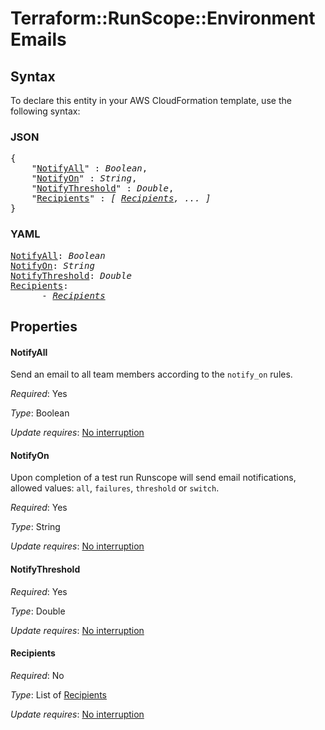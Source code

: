 # Terraform::RunScope::Environment Emails

## Syntax

To declare this entity in your AWS CloudFormation template, use the following syntax:

### JSON

<pre>
{
    "<a href="#notifyall" title="NotifyAll">NotifyAll</a>" : <i>Boolean</i>,
    "<a href="#notifyon" title="NotifyOn">NotifyOn</a>" : <i>String</i>,
    "<a href="#notifythreshold" title="NotifyThreshold">NotifyThreshold</a>" : <i>Double</i>,
    "<a href="#recipients" title="Recipients">Recipients</a>" : <i>[ <a href="emails-recipients.md">Recipients</a>, ... ]</i>
}
</pre>

### YAML

<pre>
<a href="#notifyall" title="NotifyAll">NotifyAll</a>: <i>Boolean</i>
<a href="#notifyon" title="NotifyOn">NotifyOn</a>: <i>String</i>
<a href="#notifythreshold" title="NotifyThreshold">NotifyThreshold</a>: <i>Double</i>
<a href="#recipients" title="Recipients">Recipients</a>: <i>
      - <a href="emails-recipients.md">Recipients</a></i>
</pre>

## Properties

#### NotifyAll

Send an email to all team members according to the `notify_on` rules.

_Required_: Yes

_Type_: Boolean

_Update requires_: [No interruption](https://docs.aws.amazon.com/AWSCloudFormation/latest/UserGuide/using-cfn-updating-stacks-update-behaviors.html#update-no-interrupt)

#### NotifyOn

Upon completion of a test run Runscope will send email notifications, allowed values: `all`, `failures`, `threshold` or `switch`.

_Required_: Yes

_Type_: String

_Update requires_: [No interruption](https://docs.aws.amazon.com/AWSCloudFormation/latest/UserGuide/using-cfn-updating-stacks-update-behaviors.html#update-no-interrupt)

#### NotifyThreshold

_Required_: Yes

_Type_: Double

_Update requires_: [No interruption](https://docs.aws.amazon.com/AWSCloudFormation/latest/UserGuide/using-cfn-updating-stacks-update-behaviors.html#update-no-interrupt)

#### Recipients

_Required_: No

_Type_: List of <a href="emails-recipients.md">Recipients</a>

_Update requires_: [No interruption](https://docs.aws.amazon.com/AWSCloudFormation/latest/UserGuide/using-cfn-updating-stacks-update-behaviors.html#update-no-interrupt)

